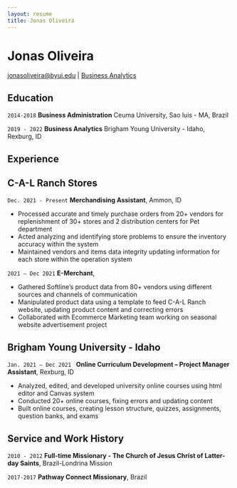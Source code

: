 ```yaml
---
layout: resume
title: Jonas Oliveira
---
```

# Jonas Oliveira

<div id="webaddress">
<a href="jonasoliveira@byui.edu">jonasoliveira@byui.edu</a>
| <a href="https://byuidatascience.github.io/development.html">Business Analytics</a>
</div>

<!-- https://www.monique.tech/the-art-of-markdown -->


## Education

`2014-2018`
__Business Administration__ 
 Ceuma University, Sao luis - MA, Brazil

`2019 - 2022`
__Business Analytics__
Brigham Young University - Idaho, Rexburg, ID



## Experience

## C-A-L Ranch Stores

`Dec. 2021 - Present`
__Merchandising Assistant__, Ammon, ID

- Processed accurate and timely purchase orders from 20+ vendors for replenishment of 30+ stores and 2 
distribution centers for Pet department
- Acted analyzing and identifying store problems to ensure the inventory accuracy within the system
- Maintained vendors and items data integrity updating information for each store within the operation system

`2021 – Dec 2021`
__E-Merchant__,

- Gathered Softline’s product data from 80+ vendors using different sources and channels of communication
-  Manipulated product data using a template to feed C-A-L Ranch website, updating product content and 
correcting errors
- Collaborated with Ecommerce Marketing team working on seasonal website advertisement project 

## Brigham Young University - Idaho
`Jan. 2021 – Dec 2021 `
__Online Curriculum Development – Project Manager Assistant__, Rexburg, ID

- Analyzed, edited, and developed university online courses using html editor and Canvas system
- Conducted 20+ online courses, fixing errors and updating content
- Built online courses, creating lesson structure, quizzes, assignments, question banks, and exams


## Service and Work History

`2010 - 2012`
__Full-time Missionary - The Church of Jesus Christ of Latter-day Saints__, Brazil-Londrina Mission


`2017-2017`
__Pathway Connect Missionary__, Brazil



<!-- ### Footer

Last updated: May 2013 -->


